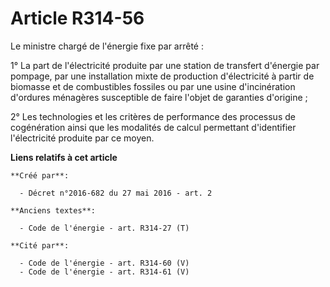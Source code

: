 # Article R314-56

Le ministre chargé de l'énergie fixe par arrêté :

1° La part de l'électricité produite par une station de transfert d'énergie par pompage, par une installation mixte de
production d'électricité à partir de biomasse et de combustibles fossiles ou par une usine d'incinération d'ordures ménagères
susceptible de faire l'objet de garanties d'origine ;

2° Les technologies et les critères de performance des processus de cogénération ainsi que les modalités de calcul permettant
d'identifier l'électricité produite par ce moyen.

**Liens relatifs à cet article**

	**Créé par**:

	  - Décret n°2016-682 du 27 mai 2016 - art. 2

	**Anciens textes**:

	  - Code de l'énergie - art. R314-27 (T)

	**Cité par**:

	  - Code de l'énergie - art. R314-60 (V)
	  - Code de l'énergie - art. R314-61 (V)
